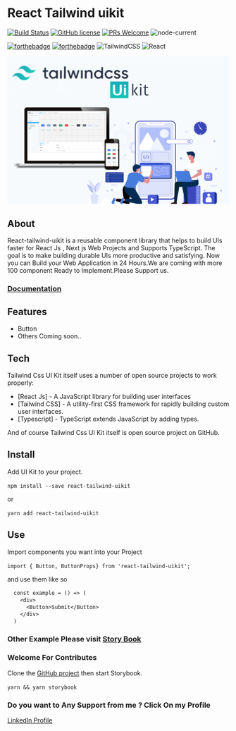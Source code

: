 # React Tailwind uikit

[![Build Status](https://travis-ci.org/gauravverma029/react-tailwind-uikit.svg?branch=master)]()
[![GitHub license](https://img.shields.io/github/license/Naereen/StrapDown.js.svg)]()
[![PRs Welcome](https://img.shields.io/badge/PRs-welcome-brightgreen.svg?style=flat-square)]()
![node-current](https://img.shields.io/node/v/npm)

[![forthebadge](https://forthebadge.com/images/badges/made-with-typescript.svg)]()
[![forthebadge](https://forthebadge.com/images/badges/open-source.svg)]()
<img alt="TailwindCSS" src="https://img.shields.io/badge/tailwindcss%20-%2338B2AC.svg?&style=for-the-badge&logo=tailwind-css&logoColor=white"/>
<img alt="React" src="https://img.shields.io/badge/react%20-%2320232a.svg?&style=for-the-badge&logo=react&logoColor=%2361DAFB"/>

<img alt="TailwindCSS" src="https://raw.githubusercontent.com/gauravverma029/react-tailwind-uikit/main/design.png"/>

## About

React-tailwind-uikit is a reusable component library that helps to build UIs faster for React Js , Next js Web Projects and Supports TypeScript. The goal is to make building durable UIs more productive and satisfying. Now you can Build your Web Application in 24 Hours.We are coming with more 100 component Ready to Implement.Please Support us.

### **[Documentation](https://gauravverma029.github.io/react-tailwind-uikit/)**

## Features

- Button
- Others Coming soon..

## Tech

Tailwind Css UI Kit itself uses a number of open source projects to work properly:

- [React Js] - A JavaScript library for building user interfaces
- [Tailwind CSS] - A utility-first CSS framework for rapidly building custom user interfaces.
- [Typescript] - TypeScript extends JavaScript by adding types.

And of course Tailwind Css UI Kit itself is open source project
on GitHub.

## Install

Add UI Kit to your project.

`npm install --save react-tailwind-uikit`

or

`yarn add react-tailwind-uikit`

## Use

Import components you want into your Project

`import { Button, ButtonProps} from 'react-tailwind-uikit';`

and use them like so

```
  const example = () => (
    <div>
      <Button>Submit</Button>
    </div>
  )

```

### **Other Example Please visit [Story Book](https://gauravverma029.github.io/react-tailwind-uikit/)**

### **Welcome For Contributes**

Clone the [GitHub project](https://github.com/gauravverma029/react-tailwind-uikit) then start Storybook.

`yarn && yarn storybook`

### **Do you want to Any Support from me ? Click On my Profile**

[LinkedIn Profile](https://www.linkedin.com/in/gauravverma029/)
